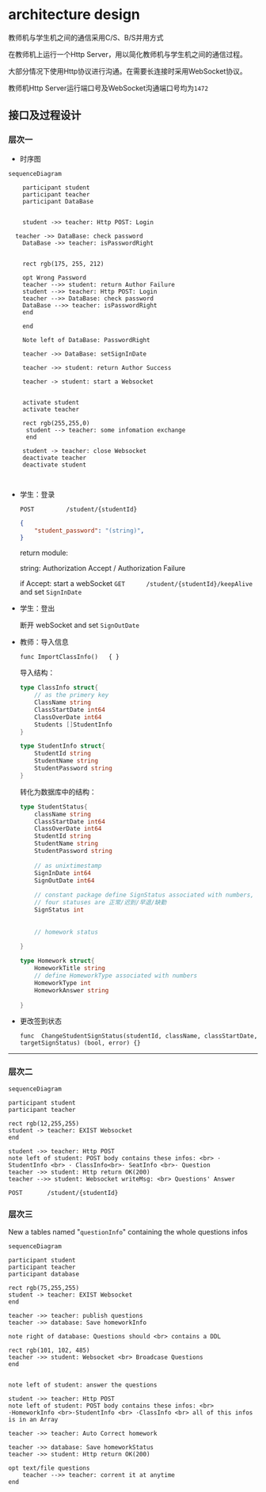 # architecture design

教师机与学生机之间的通信采用C/S、B/S并用方式

在教师机上运行一个Http Server，用以简化教师机与学生机之间的通信过程。

大部分情况下使用Http协议进行沟通。在需要长连接时采用WebSocket协议。

教师机Http Server运行端口号及WebSocket沟通端口号均为`1472`



## 接口及过程设计

### 层次一

* 时序图

```mermaid
sequenceDiagram

    participant student
    participant teacher
    participant DataBase
	

    student ->> teacher: Http POST: Login
  
  teacher ->> DataBase: check password
    DataBase ->> teacher: isPasswordRight
    
    
    rect rgb(175, 255, 212)
     
    opt Wrong Password
  	teacher -->> student: return Author Failure
    student -->> teacher: Http POST: Login
    teacher -->> DataBase: check password
    DataBase -->> teacher: isPasswordRight
    end
    
    end
    
    Note left of DataBase: PasswordRight
    
    teacher ->> DataBase: setSignInDate
    
    teacher ->> student: return Author Success
    
    teacher -> student: start a Websocket
    
  
    activate student
    activate teacher
    
    rect rgb(255,255,0)
     student --> teacher: some infomation exchange
     end
     
    student -> teacher: close Websocket
    deactivate teacher
    deactivate student

    
```


* 学生：登录

  `POST			/student/{studentId}`

  ```json
  {
      "student_password": "(string)",
  }
  ```

  return module:

  string: Authorization Accept / Authorization Failure


  if Accept:	start a webSocket `GET		/student/{studentId}/keepAlive`  and set `SignInDate`

* 学生：登出

  断开 webSocket and set `SignOutDate`





* 教师：导入信息

  `func ImportClassInfo()   { }`

  导入结构：

  ```go
  type ClassInfo struct{
      // as the primery key
      ClassName string
      ClassStartDate int64
      ClassOverDate int64
      Students []StudentInfo
  }
  
  type StudentInfo struct{
      StudentId string
      StudentName string
      StudentPassword string
  }
  ```

  转化为数据库中的结构：

  ```go
  type StudentStatus{
      className string
      ClassStartDate int64
      ClassOverDate int64
      StudentId string
      StudentName string
      StudentPassword string
      
      // as unixtimestamp
      SignInDate int64
      SignOutDate int64
      
      // constant package define SignStatus associated with numbers, and it must be caculate by Sign in/out time
      // four statuses are 正常/迟到/早退/缺勤
      SignStatus int
      
      
      // homework status
      
  }
  
  type Homework struct{
      HomeworkTitle string
      // define HomeworkType associated with numbers
      HomeworkType int
      HomeworkAnswer string
      
  }
  ```

* 更改签到状态

  `func  ChangeStudentSignStatus(studentId, className, classStartDate, targetSignStatus) (bool, error) {}`

---------

### 层次二



```mermaid
sequenceDiagram

participant student
participant teacher

rect rgb(12,255,255)
student -> teacher: EXIST Websocket 
end

student ->> teacher: Http POST
note left of student: POST body contains these infos: <br> · StudentInfo <br> · ClassInfo<br>· SeatInfo <br>· Question
teacher ->> student: Http return OK(200)
teacher -->> student: Websocket writeMsg: <br> Questions' Answer
```

`POST		/student/{studentId}`



### 层次三

New a tables named "`questionInfo`" containing the whole questions infos

```mermaid
sequenceDiagram

participant student
participant teacher
participant database

rect rgb(75,255,255)
student -> teacher: EXIST Websocket 
end

teacher ->> teacher: publish questions
teacher ->> database: Save homeworkInfo

note right of database: Questions should <br> contains a DDL

rect rgb(101, 102, 485)
teacher ->> student: Websocket <br> Broadcase Questions
end


note left of student: answer the questions

student ->> teacher: Http POST 
note left of student: POST body contains these infos: <br> ·HomeworkInfo <br>·StudentInfo <br> ·ClassInfo <br> all of this infos is in an Array

teacher ->> teacher: Auto Correct homework

teacher ->> database: Save homeworkStatus
teacher ->> student: Http return OK(200)

opt text/file questions
	teacher -->> teacher: corrent it at anytime
end
```


